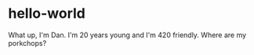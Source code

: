 # hello-world


What up, I'm Dan. I'm 20 years young and I'm 420 friendly. Where are my porkchops?

